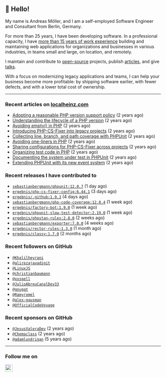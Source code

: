 ## :wave: Hello!

My name is Andreas Möller, and I am a self-employed Software Engineer and Consultant from Berlin, Germany.

For more than 25 years, I have been developing software. In a professional capacity, I have [more than 15 years of work experience](https://localheinz.com/work-experience/) building and maintaining web applications for organizations and businesses in various industries, in teams small and large, on location, and remotely.

I maintain and contribute to [open-source](https://localheinz.com/open-source/) projects, publish [articles](https://localheinz.com/articles/), and give [talks](https://localheinz.com/talks).

With a focus on modernizing legacy applications and teams, I can help your business become more profitable: by shipping software earlier, with fewer defects, and with a lower total cost of ownership.

<hr>

### Recent articles on [localheinz.com](https://localheinz.com/articles/)

- [Adopting a reasonable PHP version support policy](https://localheinz.com/articles/2023/09/12/adopting-a-reasonable-php-version-support-policy/) (2 years ago)
- [Understanding the lifecycle of a PHP version](https://localheinz.com/articles/2023/07/16/understanding-the-lifecycle-of-a-php-version/) (2 years ago)
- [Avoiding empty() in PHP](https://localheinz.com/articles/2023/05/10/avoiding-empty-in-php/) (2 years ago)
- [Introducing PHP-CS-Fixer into legacy projects](https://localheinz.com/articles/2023/04/10/introducing-php-cs-fixer-into-legacy-projects/) (2 years ago)
- [Collecting line, branch, and path coverage with PHPUnit](https://localheinz.com/articles/2023/03/22/collecting-line-branch-and-path-coverage-with-phpunit/) (2 years ago)
- [Avoiding one-liners in PHP](https://localheinz.com/articles/2023/03/18/avoiding-one-liners-in-php/) (2 years ago)
- [Sharing configurations for PHP-CS-Fixer across projects](https://localheinz.com/articles/2023/03/10/sharing-configurations-for-php-cs-fixer-across-projects/) (2 years ago)
- [Organizing test code in PHP](https://localheinz.com/articles/2023/03/03/organizing-test-code-in-php/) (2 years ago)
- [Documenting the system under test in PHPUnit](https://localheinz.com/articles/2023/02/22/documenting-the-system-under-test-in-phpunit/) (2 years ago)
- [Extending PHPUnit with its new event system](https://localheinz.com/articles/2023/02/14/extending-phpunit-with-its-new-event-system/) (2 years ago)

### Recent releases I have contributed to

- [`sebastianbergmann/phpunit:12.0.7`](https://github.com/sebastianbergmann/phpunit/releases/tag/12.0.7) (1 day ago)
- [`ergebnis/php-cs-fixer-config:6.44.1`](https://github.com/ergebnis/php-cs-fixer-config/releases/tag/6.44.1) (3 days ago)
- [`ergebnis/.github:1.9.3`](https://github.com/ergebnis/.github/releases/tag/1.9.3) (4 days ago)
- [`sebastianbergmann/php-code-coverage:12.0.4`](https://github.com/sebastianbergmann/php-code-coverage/releases/tag/12.0.4) (1 week ago)
- [`ergebnis/factory-bot:1.9.0`](https://github.com/ergebnis/factory-bot/releases/tag/1.9.0) (1 week ago)
- [`ergebnis/phpunit-slow-test-detector:2.19.0`](https://github.com/ergebnis/phpunit-slow-test-detector/releases/tag/2.19.0) (1 week ago)
- [`ergebnis/phpstan-rules:2.8.0`](https://github.com/ergebnis/phpstan-rules/releases/tag/2.8.0) (2 weeks ago)
- [`sebastianbergmann/exporter:7.0.0`](https://github.com/sebastianbergmann/exporter/releases/tag/7.0.0) (4 weeks ago)
- [`ergebnis/rector-rules:1.3.0`](https://github.com/ergebnis/rector-rules/releases/tag/1.3.0) (1 month ago)
- [`ergebnis/classy:1.7.0`](https://github.com/ergebnis/classy/releases/tag/1.7.0) (2 months ago)

### Recent followers on GitHub

- [`@Khalilheyrani`](https://github.com/Khalilheyrani)
- [`@alirezajavadigit`](https://github.com/alirezajavadigit)
- [`@LinuxJS`](https://github.com/LinuxJS)
- [`@christianbaumann`](https://github.com/christianbaumann)
- [`@xxspell`](https://github.com/xxspell)
- [`@JulioAbreuCanalDev33`](https://github.com/JulioAbreuCanalDev33)
- [`@gnugat`](https://github.com/gnugat)
- [`@Ramyromel`](https://github.com/Ramyromel)
- [`@alex-gausman`](https://github.com/alex-gausman)
- [`@OfficialCodeVoyage`](https://github.com/OfficialCodeVoyage)

### Recent sponsors on GitHub

- [`@JesusValeraDev`](https://github.com/JesusValeraDev) (2 years ago)
- [`@Chemaclass`](https://github.com/Chemaclass) (2 years ago)
- [`@adamlundrigan`](https://github.com/adamlundrigan) (5 years ago)

<hr>

### Follow me on

<p>
    <a target="_blank" href="https://twitter.com/intent/follow?screen_name=localheinz" title="Follow @localheinz on Twitter"><img src="https://cdn.jsdelivr.net/npm/simple-icons@3.9.0/icons/twitter.svg" width="24px" height="24px"></a>
</p>
